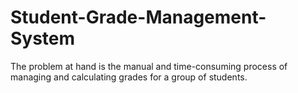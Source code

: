 # Student-Grade-Management-System
The problem at hand is the manual and time-consuming process of managing and calculating grades for a group of students.
